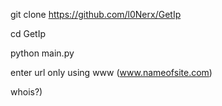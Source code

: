 git clone https://github.com/l0Nerx/GetIp

cd GetIp

python main.py

enter url only using www (www.nameofsite.com)

whois?)

